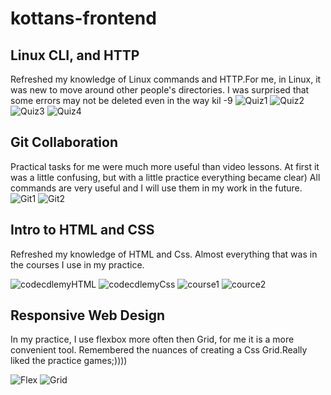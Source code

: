 # kottans-frontend

## Linux CLI, and HTTP
Refreshed my knowledge of Linux commands and HTTP.For me, in Linux, it was new to move around other people's directories.
I was surprised that some errors may not be deleted even in the way kil -9
![Quiz1](./task_linux_cli/Quiz1.PNG)
![Quiz2](./task_linux_cli/Quiz2.PNG)
![Quiz3](./task_linux_cli/Quiz3.PNG)
![Quiz4](./task_linux_cli/Quiz4.PNG)

## Git Collaboration
Practical tasks for me were much more useful than video lessons. At first it was a little confusing, but with a little practice everything became clear) All commands are very useful and I will use them in my work in the  future.
![Git1](./task_git_collaboration/Git1.PNG)
![Git2](./task_git_collaboration/Git2.PNG)

## Intro to HTML and CSS
Refreshed my knowledge of HTML and Css. Almost everything that was in the courses I use in my practice.

![codecdlemyHTML](./task_html_css_intro/HTML.PNG)
![codecdlemyCss](./task_html_css_intro/CSS.PNG)
![course1](./task_html_css_intro/Course1.PNG)
![cource2](./task_html_css_intro/Course2.PNG)

## Responsive Web Design
In my practice, I use flexbox more often then Grid, for me it is a more convenient tool. Remembered the nuances of creating a Css Grid.Really liked the practice games;))))

![Flex](./task_responsive_web_design/Flex.jpg)
![Grid](./task_responsive_web_design/Grid.jpg)